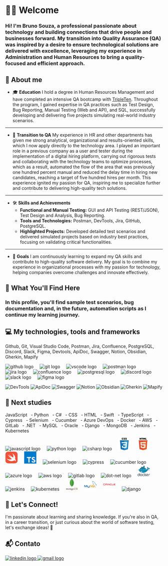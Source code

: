 # 👨‍💻 Welcome

### Hi! I'm Bruno Souza, a professional passionate about technology and building connections that drive people and businesses forward. My transition into Quality Assurance (QA) was inspired by a desire to ensure technological solutions are delivered with excellence, leveraging my experience in Administration and Human Resources to bring a quality-focused and efficient approach.

## 📜 About me

- 🎓 **Education** 
  I hold a degree in Human Resources Management and have completed an intensive QA bootcamp with [TripleTen](https://tripleten.com/pt-bra/qa/meet/). Throughout the program, I gained expertise in QA practices such as Test Design, Bug Reporting, Manual Testing (Web and API), and SQL, successfully developing and delivering five projects simulating real-world industry scenarios.
---

- 🚀 **Transition to QA** 
  My experience in HR and other departments has given me strong analytical, organizational and results-oriented skills, which I now apply directly to the technology area. I played an important role in a previous company as a user and tester during the implementation of a digital hiring platform, carrying out rigorous tests and collaborating with the technology teams to optimize processes, which as a result, automated the flow of the area that was previously one hundred percent manual and reduced the delay time in hiring new candidates, reaching a target of five hundred hires per month. This experience ignited my passion for QA, inspiring me to specialize further and contribute to delivering high-quality tech solutions.
---

- 🛠️ **Skills and Achievements**
  - **Functional and Manual Testing:** GUI and API Testing (REST/JSON), Test Design and Analysis, Bug Reporting.
  - **Tools and Technologies:** Postman, DevTools, Jira, GitHub, PostgreSQL.
  - **Highlighted Projects:** Developed detailed test scenarios and delivered simulated projects based on industry best practices, focusing on validating critical functionalities.
---

- 🎯 **Goals**
  I am continuously learning to expand my QA skills and contribute to high-quality software delivery. My goal is to combine my experience in organizational processes with my passion for technology, helping companies overcome challenges and innovate effectively.

## 📂 What You'll Find Here

### In this profile, you'll find sample test scenarios, bug documentation and, in the future, automation scripts as I continue my learning journey.

## 💻 My technologies, tools and frameworks
  Github, Git, Visual Studio Code, Postman, Jira, Confluence, PostgreSQL, Discord, Slack, Figma, Devtools, ApiDoc, Swagger, Notion, Obsidian, Gherkin, Mapify
<div align="left">
  <img src="https://skillicons.dev/icons?i=github" height="40" alt="github logo"  />
  <img width="12" />
  <img src="https://skillicons.dev/icons?i=git" height="40" alt="git logo"  />
  <img width="12" />
  <img src="https://skillicons.dev/icons?i=vscode" height="40" alt="vscode logo"  />
  <img width="12" />
  <img src="https://skillicons.dev/icons?i=postman" height="40" alt="postman logo"  />
  <img width="12" />
  <img src="https://cdn.jsdelivr.net/gh/devicons/devicon/icons/jira/jira-original.svg" height="40" alt="jira logo"  />
  <img width="12" />
  <img src="https://cdn.jsdelivr.net/gh/devicons/devicon/icons/confluence/confluence-original.svg" height="40" alt="confluence logo"  />
  <img width="12" />
  <img src="https://cdn.jsdelivr.net/gh/devicons/devicon/icons/postgresql/postgresql-original.svg" height="40" alt="postgresql logo"  />
  <img width="12" />
  <img src="https://cdn.simpleicons.org/discord/5865F2" height="40" alt="discord logo"  />
  <img width="12" />
  <img src="https://cdn.jsdelivr.net/gh/devicons/devicon/icons/slack/slack-original.svg" height="40" alt="slack logo"  />
  <img width="12" />
  <img src="https://skillicons.dev/icons?i=figma" height="40" alt="figma logo"  />
</div>

![DevTools](https://img.shields.io/badge/DevTools-20232A?style=for-the-badge&logo=googlechrome&logoColor=white)
![ApiDoc](https://img.shields.io/badge/ApiDoc-000000?style=for-the-badge&logo=swagger&logoColor=white)
![Swagger](https://img.shields.io/badge/Swagger-85EA2D?style=for-the-badge&logo=swagger&logoColor=black)
![Notion](https://img.shields.io/badge/Notion-000000?style=for-the-badge&logo=notion&logoColor=white)
![Obsidian](https://img.shields.io/badge/Obsidian-483699?style=for-the-badge&logo=obsidian&logoColor=white)
![Gherkin](https://img.shields.io/badge/Gherkin-2088FF?style=for-the-badge&logo=cucumber&logoColor=white)
![Mapify](https://img.shields.io/badge/Mapify-5B5B5B?style=for-the-badge&logo=mapbox&logoColor=white)

## 🧠 Next studies
  JavaScript &nbsp; - Python &nbsp; - C# &nbsp; - CSS &nbsp; - HTML &nbsp; - Swift &nbsp; - TypeScript &nbsp; - Cypress &nbsp; - Selenium &nbsp; - Cucumber &nbsp; - Azure DevOps &nbsp; - Docker &nbsp; - AWS &nbsp; - GitLab &nbsp; - .NET &nbsp; - MySQL &nbsp; - Oracle &nbsp; - Django &nbsp; - MongoDB &nbsp; - Jenkins &nbsp; - Kubernetes
</div>

<div align="left">
  <img src="https://skillicons.dev/icons?i=js" height="40" alt="javascript logo" />
  <img width="12" />
  <img src="https://cdn.jsdelivr.net/gh/devicons/devicon/icons/python/python-original.svg" height="40" alt="python logo" />
  <img width="12" />
  <img src="https://cdn.jsdelivr.net/gh/devicons/devicon/icons/csharp/csharp-original.svg" height="40" alt="csharp logo" />
  <img width="12" />
  <img src="https://raw.githubusercontent.com/devicons/devicon/master/icons/css3/css3-original-wordmark.svg" alt="css3" width="40" height="40"/>
  <img width="12" />
  <img src="https://raw.githubusercontent.com/devicons/devicon/master/icons/html5/html5-original-wordmark.svg" alt="html5" width="40" height="40"/>
  <img width="12" />
  <img src="https://raw.githubusercontent.com/devicons/devicon/master/icons/swift/swift-original.svg" alt="swift" width="40" height="40"/>
  <img width="12" />
  <img src="https://raw.githubusercontent.com/devicons/devicon/master/icons/typescript/typescript-original.svg" alt="typescript" width="40" height="40"/>
  <img width="12" />
  <img src="https://skillicons.dev/icons?i=selenium" height="40" alt="selenium logo" />
  <img width="12" />
  <img src="https://raw.githubusercontent.com/simple-icons/simple-icons/6e46ec1fc23b60c8fd0d2f2ff46db82e16dbd75f/icons/cypress.svg" alt="cypress" width="40" height="40"/>
  <img width="12" />
  <img src="https://cdn.jsdelivr.net/gh/devicons/devicon/icons/cucumber/cucumber-plain.svg" height="40" alt="cucumber logo" />
  <img width="12" />
  <img src="https://cdn.jsdelivr.net/gh/devicons/devicon/icons/azure/azure-original.svg" height="40" alt="azure logo" />
  <img width="12" />
  <img src="https://skillicons.dev/icons?i=aws" height="40" alt="aws logo" />
  <img width="12" />
  <img src="https://cdn.jsdelivr.net/gh/devicons/devicon/icons/gitlab/gitlab-original.svg" height="40" alt="gitlab logo" />
  <img width="12" />
  <img src="https://skillicons.dev/icons?i=dotnet" height="40" alt="dot-net logo" />
  <img width="12" />
  <img src="https://raw.githubusercontent.com/devicons/devicon/master/icons/docker/docker-original-wordmark.svg" alt="docker" width="40" height="40"/>
  <img width="12" />
  <img src="https://www.vectorlogo.zone/logos/jenkins/jenkins-icon.svg" alt="jenkins" width="40" height="40"/>
  <img width="12" />
  <img src="https://www.vectorlogo.zone/logos/kubernetes/kubernetes-icon.svg" alt="kubernetes" width="40" height="40"/>
  <img width="12" />
  <img src="https://raw.githubusercontent.com/devicons/devicon/master/icons/mongodb/mongodb-original-wordmark.svg" alt="mongodb" width="40" height="40"/>
  <img width="12" />
  <img src="https://raw.githubusercontent.com/devicons/devicon/master/icons/mysql/mysql-original-wordmark.svg" alt="mysql" width="40" height="40"/>
  <img width="12" />
  <img src="https://raw.githubusercontent.com/devicons/devicon/master/icons/oracle/oracle-original.svg" alt="oracle" width="40" height="40"/>
  <img width="12" />
  <img src="https://cdn.worldvectorlogo.com/logos/django.svg" alt="django" width="40" height="40"/>
</div>

## 💬 Let's Connect!

I'm passionate about learning and sharing knowledge. If you're also in QA, in a career transition, or just curious about the world of software testing, let's exchange ideas! 🚀

## 📬 Contato
<div align="left">
  <a href="https://www.linkedin.com/in/bruno-souza-14b11916a/" target="_blank">
    <img src="https://raw.githubusercontent.com/maurodesouza/profile-readme-generator/master/src/assets/icons/social/linkedin/default.svg" width="52" height="40" alt="linkedin logo"  />
  </a>
  <a href="bhenriquealves520@gmail.com" target="_blank">
    <img src="https://raw.githubusercontent.com/maurodesouza/profile-readme-generator/master/src/assets/icons/social/gmail/default.svg" width="52" height="40" alt="gmail logo"  />
  </a>
</div>

###

